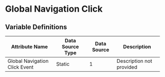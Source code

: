 # Global Navigation Click

### 

## Variable Definitions

| Attribute Name|Data Source Type|Data Source|Description|
| --- | --- | --- | --- |
|Global Navigation Click Event|Static|1|Description not provided|



